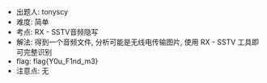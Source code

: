 - 出题人: tonyscy
- 难度: 简单
- 考点: RX - SSTV音频隐写
- 解法: 得到一个音频文件, 分析可能是无线电传输图片, 使用 RX - SSTV 工具即可完整识别
- flag: flag{Y0u_F1nd_m3}
- 注意点: 无
